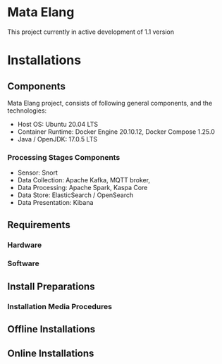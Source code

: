 # Mata Elang
This project currently in active development of 1.1 version
# Installations
## Components
Mata Elang project, consists of following general components, and the technologies:
- Host OS: Ubuntu 20.04 LTS
- Container Runtime: Docker Engine 20.10.12, Docker Compose 1.25.0
- Java / OpenJDK: 17.0.5 LTS

### Processing Stages Components
- Sensor: Snort
- Data Collection: Apache Kafka, MQTT broker, 
- Data Processing: Apache Spark, Kaspa Core
- Data Store: ElasticSearch / OpenSearch
- Data Presentation: Kibana

## Requirements
### Hardware
### Software

## Install Preparations
### Installation Media Procedures

## Offline Installations
## Online Installations


